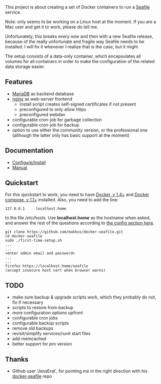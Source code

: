 This project is about creating a set of Docker containers to run a [Seafile](http://seafile.com/en/home/) service.

Note: only seems to be working on a Linux host at the moment. If you are a Mac user and get it to work, please do tell me.

Unfortunately, this breaks every now and then with a new Seafile release, because of the really unfortunate and fragile way Seafile needs to be installed. I will fix it whenever I realize that is the case, but it might 

The setup consists of a data-only container, which encapsulates all volumes for all containers in order to make the configuration of the related data storage easier. 

## Features

 - [MariaDB](https://mariadb.org/) as backend database
 - [nginx](http://nginx.org) as web-server frontend
   - install script creates self-signed certificates if not present
   - preconfigured to only allow https
   - preconfigured webdav
 - configurable cron-job for garbage collection
 - configurable cron-job for backup
 - option to use either the community version, or the professional one (although the latter only has basic support at the moment)

## Documentation

 - [Configure/Install](https://github.com/makkus/docker-seafile/blob/master/Install.md)
 - [Manual](https://github.com/makkus/docker-seafile/blob/master/Manual.md)

## Quickstart

For this quickstart to work, you need to have [Docker, v 1.4+](https://docs.docker.com/installation/) and [Docker compose, v 1.1+](http://docs.docker.com/compose/install/) installed. Also, you need to add the line:

    127.0.0.1     localhost.home
   
to the file */etc/hosts*. Use **localhost.home** as the hostname when asked, and answer the rest of the questions according to [the config section here](https://github.com/makkus/docker-seafile/blob/master/Install.md#first-run).

    git clone https://github.com/makkus/docker-seafile.git
    cd docker-seafile
    sudo ./first-time-setup.sh
    ...
    ...
    <enter admin email and password>
    ...
    ...
    firefox https://localhost.home/seafile
    (accept insecure host cert when browser warns)

## TODO
 - make sure backup & upgrade scripts work, which they probably do not, fix if necessary
 - scripts to restore from backup
 - more configuration options upfront
 - configurable cron jobs
 - configurable backup scripts
 - remove old backups
 - revisit/simplify services/runit start files
 - add memcached
 - better support for pro version

## Thanks

 - Github user 'JensErat', for pointing me in the right direction with his [docker-seafile](https://github.com/JensErat/docker-seafile) repo
